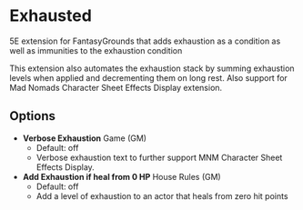 # Exhausted
5E extension for FantasyGrounds that adds exhaustion as a condition as well as immunities to the exhaustion condition

This extension also automates the exhaustion stack by summing exhaustion levels when applied and decrementing them on long rest. Also support for Mad Nomads Character Sheet Effects Display extension. 
## Options
* **Verbose Exhaustion** Game (GM)
  * Default: off
  * Verbose exhaustion text to further support MNM Character Sheet Effects Display.
 * **Add Exhaustion if heal from 0 HP** House Rules (GM)
    * Default: off
    * Add a level of exhaustion to an actor that heals from zero hit points